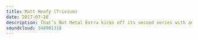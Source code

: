 ```yaml
---
title: Matt Heafy (Trivium)
date: 2017-07-28
description: That’s Not Metal Extra kicks off its second series with an in depth chat with Trivium frontman Matt Heafy including some controversial chat about the band’s history and their triumphant comeback with their new album, The Sin And The Sentence.
soundcloud: 348981318
---
```

